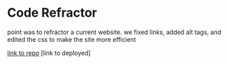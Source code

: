 # Code Refractor
point was to refractor a current website. we fixed links, added alt tags, and edited the css to make the site more efficient 

[link to repo](https://github.com/adriana-didden/Code-Refactor)
[link to deployed]